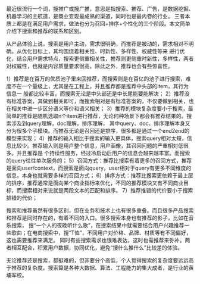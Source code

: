 最近很流行一个词，搜推广或搜广推，意思是指搜索、推荐、广告，是数据挖掘、机器学习的主航道，是商业变现最成熟的渠道，同时也是最内卷的行业。
三者本质上都是在满足用户需求，做法也分为召回+排序+个性化的三个阶段。本文简单介绍下搜索和推荐的联系和区别。

从产品体验上说，搜索是用户主动，需求很明确，而推荐是被动的，需求相对不明确。从优化目标上，其均围绕着相关性、时新性、多样性、权威性等来
进行优化，结合用户需求特点，搜索更侧重相关性，推荐则更侧重时新性，多样性，两者对权威性，也就是内容质量要求很高。除此之外，推荐也会有些惊喜性。



1）推荐是在百万的优质池子里来回推荐，而搜索则是在百亿的池子进行搜索，难度不在一个量级上，尤其是在工程上，并且推荐都是推荐中头部的item，其行为信息一
般都比较丰富，而搜索无论是中头部还是中长尾能要能解决；
2）推荐没有标准答案，其做到相关即可，而搜索相对是有标准答案的，不仅要做到相关，也在相关中进一步区分语义等价和语义相关；
3）推荐的模块复杂度要小于搜索，最简单的推荐是随机选取n个item进行推荐，无论何种场景下都会有推荐结果的。搜索涉及到query理解，doc理解，排序理解，
其中query、doc、排序理解本身又分为很多个子模块。而推荐无论是召回还是排序，很多都是通过一个end2end的模型来实现；
4）推荐的输入相比于搜索的输入更具体，搜索query相对太短，信息比较少。推荐输入则是用户整个信息，用户画像，其召回问题的严重相对低很多。并且推荐是
个持续性服务，经过冷启动后用户的信息会越来越丰富。而搜索的query往往单次服务的；
5）召回方式：推荐比搜索有着更多的召回方式，推荐是面向user/context，而搜索是面向query，user相对于query有更多不同维度的信息，本身也就需要多样的召回方式；
6）排序方式：推荐比搜索更依赖于最上层的排序，推荐通常是面向某个商业指标来优化，不同的推荐模块又有不同商业目标，而搜索相对来说就是两段文本的匹配和排序。
7）推荐推错的代价要小于搜索排错的代价；

搜索和推荐虽然有很多区别，但在业务和技术上也有很多重叠。而且很多产品搜索和推荐是同时存在的，有着不同的入口。很多搜索本身也有推荐的影子，比如在音乐搜索，
搜“一个人的夜晚听什么歌”，在搜索结果中就需要结合用户兴趣推荐一些歌曲；在电商搜索中，搜“T恤”，不同用户对价格、品牌、材质等有不同偏好，这也需要推荐来满足。
同时有些搜索需求也很难表达，这时也需推荐来弥补。两者相互配合，积累用户数据，协同优化，避免“搜什么推什么”比较差的体验。

无论推荐还是搜索，都挺难的，但非要分个高低，个人觉得搜索的复杂度要远远高于推荐的复杂度。搜索算是各种大数据、算法、工程能力的集大成者，是行业的黄埔军校。